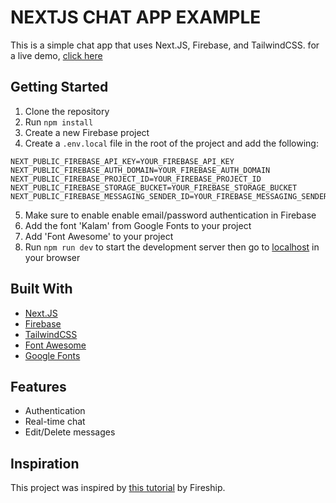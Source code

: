 # NEXTJS CHAT APP EXAMPLE
This is a simple chat app that uses Next.JS, Firebase, and TailwindCSS.
for a live demo, [click here](https://chatting-app-test-chi.vercel.app/)

## Getting Started
1. Clone the repository
2. Run `npm install`
3. Create a new Firebase project
4. Create a `.env.local` file in the root of the project and add the following:
```
NEXT_PUBLIC_FIREBASE_API_KEY=YOUR_FIREBASE_API_KEY
NEXT_PUBLIC_FIREBASE_AUTH_DOMAIN=YOUR_FIREBASE_AUTH_DOMAIN
NEXT_PUBLIC_FIREBASE_PROJECT_ID=YOUR_FIREBASE_PROJECT_ID
NEXT_PUBLIC_FIREBASE_STORAGE_BUCKET=YOUR_FIREBASE_STORAGE_BUCKET
NEXT_PUBLIC_FIREBASE_MESSAGING_SENDER_ID=YOUR_FIREBASE_MESSAGING_SENDER_ID
```
5. Make sure to enable enable email/password authentication in Firebase
6. Add the font 'Kalam' from Google Fonts to your project
8. Add 'Font Awesome' to your project
9. Run `npm run dev` to start the development server then go to [localhost](http://localhost:3000) in your browser

## Built With
- [Next.JS](https://nextjs.org/)
- [Firebase](https://firebase.google.com/)
- [TailwindCSS](https://tailwindcss.com/)
- [Font Awesome](https://fontawesome.com/)
- [Google Fonts](https://fonts.google.com/)

## Features
- Authentication
- Real-time chat
- Edit/Delete messages

## Inspiration
This project was inspired by [this tutorial](https://www.youtube.com/watch?v=zQyrwxMPm88) by Fireship.